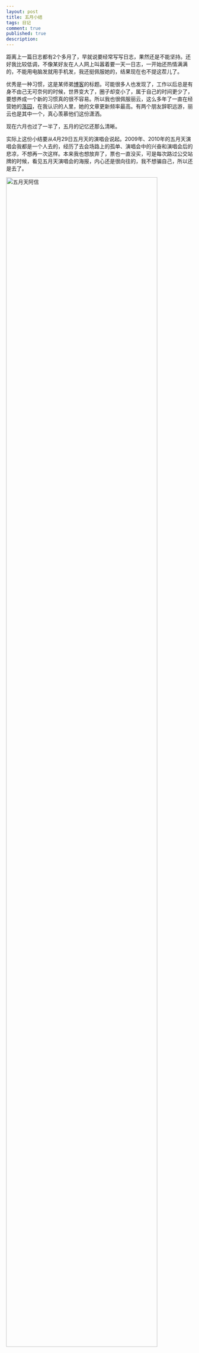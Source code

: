 ```yaml
---
layout: post
title: 五月小结
tags: 日记
comment: true
published: true
description: 
---
```


距离上一篇日志都有2个多月了，早就说要经常写写日志，果然还是不能坚持。还好我比较低调，不像某好友在人人网上叫嚣着要一天一日志，一开始还热情满满的，不能用电脑发就用手机发，我还挺佩服她的，结果现在也不提这茬儿了。

优秀是一种习惯，这是某师弟[博客](http://taiyun.cos.name/)的标题。可能很多人也发现了，工作以后总是有身不由己无可奈何的时候，世界变大了，圈子却变小了，属于自己的时间更少了，要想养成一个新的习惯真的很不容易。所以我也很佩服丽云，这么多年了一直在经营她的[落园](http://www.loyhome.com/)，在我认识的人里，她的文章更新频率最高。有两个朋友辞职远游，丽云也是其中一个，真心羡慕他们这份潇洒。

现在六月也过了一半了，五月的记忆还那么清晰。

实际上这份小结要从4月29日五月天的演唱会说起。2009年、2010年的五月天演唱会我都是一个人去的，经历了去会场路上的孤单、演唱会中的兴奋和演唱会后的悲凉，不想再一次这样。本来我也想放弃了，票也一直没买，可是每次路过公交站牌的时候，看见五月天演唱会的海报，内心还是很向往的，我不想骗自己，所以还是去了。


<img src="http://img13.poco.cn/mypoco/myphoto/20120617/12/6584509420120617123557026.jpg" alt="五月天阿信" width="90%" >

<blockquote markdown="1">
{:.noindent}
下一站是不是天堂  
就算失望不能绝望
</blockquote>

当我们学着游戏规则慢慢长大，是否还记得当初的梦想。当五月天唱起这首《倔强》的时候，全场观众拿起座位上印有歌词的彩色卡纸，组成了下面的人造彩虹。

<center>
<img src="http://img170.poco.cn/mypoco/myphoto/20120617/14/6584509420120617142153057.jpg" alt="五月天彩虹"></center>

<!--
<blockquote markdown="1">
{:.noindent}
我们像一首最美丽的歌曲   
变成两部悲伤的电影   
为什麽你 带我走过最难忘的旅行  
然后留下最痛的纪念品
</blockquote>
-->

五月对我来说，特别之处在于又要过一个生日，标志着又老了一岁。当我感叹自己一无所有的时候，找房子那几天的所见所闻又让我觉得自己还是很幸福的。我跑了好多小区，一间10平米的小房间租金都要到1500了，后来去了紫金庄园和小南庄，不看不知道，一看吓一跳啊，这里住了好多跟我差不多年纪的年轻人，通常一套三居室、四居室被隔成了十几间小房间，大的才十几平米，小的连窗户都没有，只够摆张小床。他们中有的工作了，有的要考研，都在为自己的梦想而奋斗。和他们比，我已经够幸运的了，虽然进了个不靠谱的单位，做着不靠谱的事，但是就算这份工作不干了我也能找个养活自己的工作，有手艺的人到哪儿都饿不死啊。

说起手艺，就不能不提五月底的[R语言会议](http://cos.name/2012/05/5th-china-r-beijing-summary/)了，这是个手艺人聚集的盛会。跟往常一样，统计之都的各位朋友从祖国四面八方赶来，我本来在上海出差，也和李舰、丽云坐同一班车回北京了。听了很多大牛的演讲，收益匪浅，离开学术那么久，再听听他们侃侃数据模型算法什么的也是很有意思的，跟他们在一起我才觉得自己稍微正常点儿。这次吴喜之老师非常给面子啊，连续两天都来了，会后我们众多粉丝个个抢着跟吴老师合影。还有个额外的福利，那就是会后参加了郁彬教授的交流会，丽云童鞋有[详细叙述](http://www.loyhome.com/%E6%8A%8A%E7%BB%93%E8%AE%BA%E5%81%87%E8%AE%BE%E5%87%BA%E6%9D%A5%EF%BC%9F-%E8%AE%B0%E9%83%81%E5%BD%AC%E8%AE%B2%E5%BA%A7/)，我继续补充吧：

1. 搞研究不能怕吃苦，怕吃亏
2. 如果真心想搞研究，什么时候都不会晚
3. 做自己喜欢的事
4. Enjoy the Process.


<img src="http://img170.poco.cn/mypoco/myphoto/20121009/10/6584509420121009104939051.jpg" alt="与郁彬教授合影" title="与郁彬教授合影" width="90%" />



